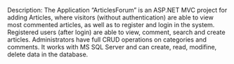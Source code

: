 Description:  The Application “ArticlesForum”  is an ASP.NET MVC project for adding Articles, where visitors (without authentication) are able to view most commented articles, as well as to register and login in the system. Registered users (after login) are able to view, comment, search and create articles. Administrators have full CRUD operations on categories and comments. It works with MS SQL Server and can create, read, modifine, delete data in the database.